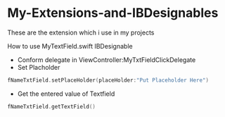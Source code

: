 # My-Extensions-and-IBDesignables
These are the extension which i use in my projects 


How to use MyTextField.swift IBDesignable

- Conform delegate in ViewController:MyTxtFieldClickDelegate 
- Set Placholder
```swift
fNameTxtField.setPlaceHolder(placeHolder:"Put Placeholder Here")
```
- Get the entered value of Textfield 

```swift
fNameTxtField.getTextField()

```
